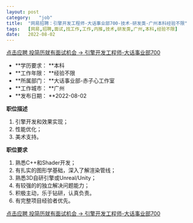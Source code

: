 ```yaml
---
layout:	post
category:	"job"
title:	"网易招聘：引擎开发工程师-大话事业部700-技术-研发类-广州本科经验不限"
tags:	[网易,招聘,面试,找工作,工作,内推,技术,研发类,广州,本科,经验不限]
date:	2022-08-02
---
```


[点击应聘 投简历就有面试机会 -> 引擎开发工程师-大话事业部700](http://mobile.bole.netease.com/bole/boleDetail?id=22064&employeeId=346f03c3cda5f04c&key=all)



- **学历要求： **本科
- **工作年限： **经验不限
- **所属部门： **大话事业部-赤子心工作室
- **工作城市： **广州
- **发布日期： **2022-08-02



**职位描述**
1. 引擎开发和效果实现；
2. 性能优化；
3. 美术支持。



**职位要求**
1. 熟悉C++和Shader开发；
2. 有扎实的图形学基础，深入了解渲染管线；
3. 熟悉3D自研引擎或Unreal/Unity；
4. 有较强的的独立解决问题能力；
5. 积极主动，乐于钻研，认真负责。
6. 有完整项目经验者优先。



[点击应聘 投简历就有面试机会 -> 引擎开发工程师-大话事业部700](http://mobile.bole.netease.com/bole/boleDetail?id=22064&employeeId=346f03c3cda5f04c&key=all)